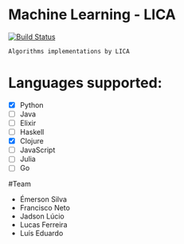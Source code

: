 # Machine Learning - LICA 
[![Build Status](https://travis-ci.org/LICA-UFAL/machine_learning_lica.svg?branch=master)](https://travis-ci.org/LICA-UFAL/machine_learning_lica)
	
	Algorithms implementations by LICA

# Languages supported: 
 - [X] Python
 - [ ] Java 
 - [ ] Elixir 
 - [ ] Haskell 
 - [X] Clojure
 - [ ] JavaScript
 - [ ] Julia
 - [ ] Go

#Team 
 * Émerson Silva
 * Francisco Neto 
 * Jadson Lúcio 
 * Lucas Ferreira 
 * Luís Eduardo 


